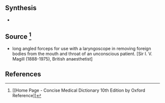 ## Synthesis
- 
## Source [^1]
- long angled forceps for use with a laryngoscope in removing foreign bodies from the mouth and throat of an unconscious patient. \[Sir I. V. Magill (1888-1975), British anaesthetist]
## References

[^1]: [[Home Page - Concise Medical Dictionary 10th Edition by Oxford Reference]]